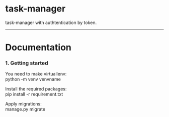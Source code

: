 # task-manager
task-manager with authtentication by token.
____
# Documentation

### 1. Getting started
You need to make virtuallenv:<br>
python -m venv venvname

Install the required packages:<br>
pip install -r requirement.txt

Apply migrations:<br>
manage.py migrate

